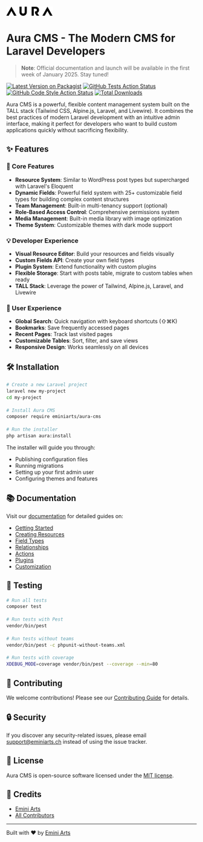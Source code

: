 ![Aura CMS](/resources/public/img/aura.png)

# Aura CMS - The Modern CMS for Laravel Developers

> **Note**: Official documentation and launch will be available in the first week of January 2025. Stay tuned!

[![Latest Version on Packagist](https://img.shields.io/packagist/v/eminiarts/aura-cms.svg?style=flat-square)](https://packagist.org/packages/eminiarts/aura-cms)
[![GitHub Tests Action Status](https://img.shields.io/github/workflow/status/eminiarts/aura-cms/run-tests?label=tests)](https://github.com/eminiarts/aura-cms/actions?query=workflow%3Arun-tests+branch%3Amain)
[![GitHub Code Style Action Status](https://img.shields.io/github/workflow/status/eminiarts/aura-cms/Fix%20PHP%20code%20style%20issues?label=code%20style)](https://github.com/eminiarts/aura-cms/actions?query=workflow%3A"Fix+PHP+code+style+issues"+branch%3Amain)
[![Total Downloads](https://img.shields.io/packagist/dt/eminiarts/aura-cms.svg?style=flat-square)](https://packagist.org/packages/eminiarts/aura-cms)

Aura CMS is a powerful, flexible content management system built on the TALL stack (Tailwind CSS, Alpine.js, Laravel, and Livewire). It combines the best practices of modern Laravel development with an intuitive admin interface, making it perfect for developers who want to build custom applications quickly without sacrificing flexibility.

## ✨ Features

### 🎯 Core Features
- **Resource System**: Similar to WordPress post types but supercharged with Laravel's Eloquent
- **Dynamic Fields**: Powerful field system with 25+ customizable field types for building complex content structures
- **Team Management**: Built-in multi-tenancy support (optional)
- **Role-Based Access Control**: Comprehensive permissions system
- **Media Management**: Built-in media library with image optimization
- **Theme System**: Customizable themes with dark mode support

### 💡 Developer Experience
- **Visual Resource Editor**: Build your resources and fields visually
- **Custom Fields API**: Create your own field types
- **Plugin System**: Extend functionality with custom plugins
- **Flexible Storage**: Start with posts table, migrate to custom tables when ready
- **TALL Stack**: Leverage the power of Tailwind, Alpine.js, Laravel, and Livewire

### 🚀 User Experience
- **Global Search**: Quick navigation with keyboard shortcuts (⇧⌘K)
- **Bookmarks**: Save frequently accessed pages
- **Recent Pages**: Track last visited pages
- **Customizable Tables**: Sort, filter, and save views
- **Responsive Design**: Works seamlessly on all devices

## 🛠 Installation

```bash
# Create a new Laravel project
laravel new my-project
cd my-project

# Install Aura CMS
composer require eminiarts/aura-cms

# Run the installer
php artisan aura:install
```

The installer will guide you through:
- Publishing configuration files
- Running migrations
- Setting up your first admin user
- Configuring themes and features

## 📚 Documentation

Visit our [documentation](docs/installation.md) for detailed guides on:

- [Getting Started](docs/installation.md)
- [Creating Resources](docs/resource.md)
- [Field Types](docs/fields.md)
- [Relationships](docs/relationships.md)
- [Actions](docs/resource_actions.md)
- [Plugins](docs/plugins.md)
- [Customization](docs/customizing-post-view.md)

## 🧪 Testing

```bash
# Run all tests
composer test

# Run tests with Pest
vendor/bin/pest

# Run tests without teams
vendor/bin/pest -c phpunit-without-teams.xml

# Run tests with coverage
XDEBUG_MODE=coverage vendor/bin/pest --coverage --min=80
```

## 🤝 Contributing

We welcome contributions! Please see our [Contributing Guide](CONTRIBUTING.md) for details.

## 🔒 Security

If you discover any security-related issues, please email support@eminiarts.ch instead of using the issue tracker.

## 📄 License

Aura CMS is open-source software licensed under the [MIT license](LICENSE.md).

## 🙏 Credits

- [Emini Arts](https://github.com/eminiarts)
- [All Contributors](../../contributors)

---

Built with ❤️ by [Emini Arts](https://eminiarts.ch)
